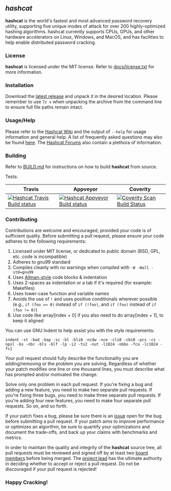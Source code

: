 ## *hashcat* ##

**hashcat** is the world's fastest and most advanced password recovery utility, supporting five unique modes of attack for over 200 highly-optimized hashing algorithms. hashcat currently supports CPUs, GPUs, and other hardware accelerators on Linux, Windows, and MacOS, and has facilities to help enable distributed password cracking.

### License ###

**hashcat** is licensed under the MIT license. Refer to [docs/license.txt](docs/license.txt) for more information. 

### Installation ###

Download the [latest release](https://hashcat.net/hashcat/) and unpack it in the desired location. Please remember to use `7z x` when unpacking the archive from the command line to ensure full file paths remain intact.

### Usage/Help ###

Please refer to the [Hashcat Wiki](https://hashcat.net/wiki/) and the output of `--help` for usage information and general help. A list of frequently asked questions may also be found [here](https://hashcat.net/wiki/doku.php?id=frequently_asked_questions). The [Hashcat Forums](https://hashcat.net/forum/) also contain a plethora of information. 

### Building ###

Refer to [BUILD.md](BUILD.md) for instructions on how to build **hashcat** from source.

Tests:  

Travis | Appveyor | Coverity
------ | -------- | --------
[![Hashcat Travis Build status](https://travis-ci.org/hashcat/hashcat.svg?branch=master)](https://travis-ci.org/hashcat/hashcat) | [![Hashcat Appveyor Build status](https://ci.appveyor.com/api/projects/status/github/hashcat/hashcat?branch=master&svg=true)](https://ci.appveyor.com/project/jsteube/hashcat) | [![Coverity Scan Build Status](https://scan.coverity.com/projects/11753/badge.svg)](https://scan.coverity.com/projects/hashcat)

### Contributing ###

Contributions are welcome and encouraged, provided your code is of sufficient quality. Before submitting a pull request, please ensure your code adheres to the following requirements:

1. Licensed under MIT license, or dedicated to public domain (BSD, GPL, etc. code is incompatible)
2. Adheres to gnu99 standard
3. Compiles cleanly with no warnings when compiled with `-W -Wall -std=gnu99`
4. Uses [Allman-style](https://en.wikipedia.org/wiki/Indent_style#Allman_style) code blocks & indentation 
5. Uses 2-spaces as indentation or a tab if it's required (for example: Makefiles)
6. Uses lower-case function and variable names 
7. Avoids the use of `!` and uses positive conditionals wherever possible (e.g., `if (foo == 0)` instead of `if (!foo)`, and `if (foo)` instead of `if (foo != 0)`)
8. Use code like array[index + 0] if you also need to do array[index + 1], to keep it aligned

You can use GNU Indent to help assist you with the style requirements:

```
indent -st -bad -bap -sc -bl -bli0 -ncdw -nce -cli0 -cbi0 -pcs -cs -npsl -bs -nbc -bls -blf -lp -i2 -ts2 -nut -l1024 -nbbo -fca -lc1024 -fc1
```

Your pull request should fully describe the functionality you are adding/removing or the problem you are solving. Regardless of whether your patch modifies one line or one thousand lines, you must describe what has prompted and/or motivated the change.

Solve only one problem in each pull request. If you're fixing a bug and adding a new feature, you need to make two separate pull requests. If you're fixing three bugs, you need to make three separate pull requests. If you're adding four new features, you need to make four separate pull requests. So on, and so forth.

If your patch fixes a bug, please be sure there is an [issue](https://github.com/hashcat/hashcat/issues) open for the bug before submitting a pull request. If your patch aims to improve performance or optimizes an algorithm, be sure to quantify your optimizations and document the trade-offs, and back up your claims with benchmarks and metrics.

In order to maintain the quality and integrity of the **hashcat** source tree, all pull requests must be reviewed and signed off by at least two [board members](https://github.com/orgs/hashcat/people) before being merged. The [project lead](https://github.com/jsteube) has the ultimate authority in deciding whether to accept or reject a pull request. Do not be discouraged if your pull request is rejected!

### Happy Cracking!
